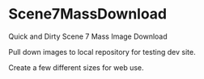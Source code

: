 # Scene7MassDownload
Quick and Dirty Scene 7 Mass Image Download


Pull down images to local repository for testing dev site.

Create a few different sizes for web use.
